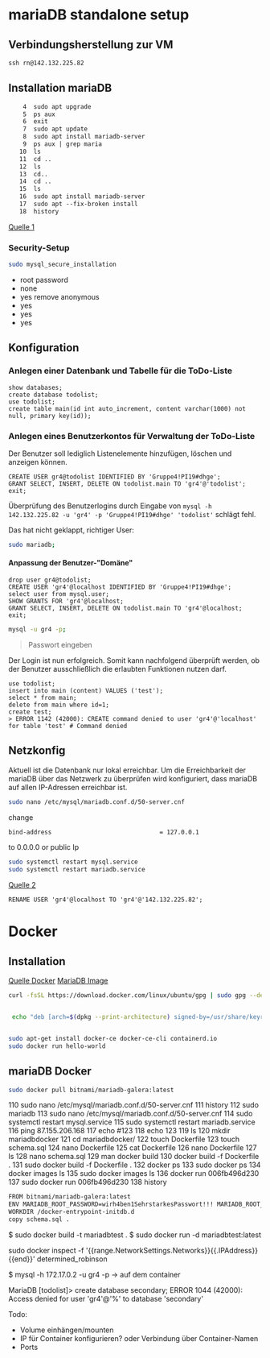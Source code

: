 # mariaDB standalone setup

## Verbindungsherstellung zur VM

```cmd
ssh rn@142.132.225.82
```

## Installation mariaDB

```txt
    4  sudo apt upgrade
    5  ps aux
    6  exit
    7  sudo apt update
    8  sudo apt install mariadb-server
    9  ps aux | grep maria
   10  ls
   11  cd ..
   12  ls
   13  cd..
   14  cd ..
   15  ls
   16  sudo apt install mariadb-server
   17  sudo apt --fix-broken install
   18  history
```

[Quelle 1](https://www.digitalocean.com/community/tutorials/how-to-install-mariadb-on-ubuntu-20-04-de)

### Security-Setup

```bash
sudo mysql_secure_installation
```

- root password
- none
- yes remove anonymous
- yes
- yes
- yes

## Konfiguration

### Anlegen einer Datenbank und Tabelle für die ToDo-Liste

```mysql
show databases;
create database todolist;
use todolist;
create table main(id int auto_increment, content varchar(1000) not null, primary key(id));
```

### Anlegen eines Benutzerkontos für Verwaltung der ToDo-Liste

Der Benutzer soll lediglich Listenelemente hinzufügen, löschen und anzeigen können.

```mysql
CREATE USER gr4@todolist IDENTIFIED BY 'Gruppe4!PI19#dhge';
GRANT SELECT, INSERT, DELETE ON todolist.main TO 'gr4'@'todolist';
exit;
```
Überprüfung des Benutzerlogins durch Eingabe von ``mysql -h 142.132.225.82 -u 'gr4' -p 'Gruppe4!PI19#dhge' 'todolist'`` schlägt fehl.

Das hat nicht geklappt, richtiger User:
```bash
sudo mariadb;
```

#### Anpassung der Benutzer-"Domäne"

```mysql
drop user gr4@todolist;
CREATE USER 'gr4'@localhost IDENTIFIED BY 'Gruppe4!PI19#dhge';
select user from mysql.user;
SHOW GRANTS FOR 'gr4'@localhost;
GRANT SELECT, INSERT, DELETE ON todolist.main TO 'gr4'@localhost;
exit;
```
```bash
mysql -u gr4 -p;
```
> Passwort eingeben

Der Login ist nun erfolgreich. Somit kann nachfolgend überprüft werden, ob der Benutzer ausschließlich die erlaubten Funktionen nutzen darf.

```mysql
use todolist;
insert into main (content) VALUES ('test');
select * from main;
delete from main where id=1;
create test;
> ERROR 1142 (42000): CREATE command denied to user 'gr4'@'localhost' for table 'test' # Command denied
```
## Netzkonfig

Aktuell ist die Datenbank nur lokal erreichbar. Um die Erreichbarkeit der mariaDB über das Netzwerk zu überprüfen wird konfiguriert, dass mariaDB auf allen IP-Adressen erreichbar ist.

```bash
sudo nano /etc/mysql/mariadb.conf.d/50-server.cnf
```
change
```txt
bind-address                              = 127.0.0.1
```
to
0.0.0.0 or public Ip
```bash
sudo systemctl restart mysql.service
sudo systemctl restart mariadb.service
```

[Quelle 2](https://www.digitalocean.com/community/tutorials/how-to-allow-remote-access-to-mysql)

```mysql
RENAME USER 'gr4'@localhost TO 'gr4'@'142.132.225.82';
```

# Docker

## Installation
[Quelle Docker](https://docs.docker.com/engine/install/ubuntu/)
[MariaDB Image](https://hub.docker.com/r/bitnami/mariadb-galera#configuration)

```bash
curl -fsSL https://download.docker.com/linux/ubuntu/gpg | sudo gpg --dearmor -o /usr/share/keyrings/docker-archive-keyring.gpg


 echo "deb [arch=$(dpkg --print-architecture) signed-by=/usr/share/keyrings/docker-archive-keyring.gpg] https://download.docker.com/linux/ubuntu $(lsb_release -cs) stable" | sudo tee /etc/apt/sources.list.d/docker.list > /dev/null


sudo apt-get install docker-ce docker-ce-cli containerd.io
sudo docker run hello-world
```

## mariaDB Docker

```bash
sudo docker pull bitnami/mariadb-galera:latest
```


  110  sudo nano /etc/mysql/mariadb.conf.d/50-server.cnf
  111  history
  112  sudo mariadb
  113  sudo nano /etc/mysql/mariadb.conf.d/50-server.cnf
  114  sudo systemctl restart mysql.service
  115  sudo systemctl restart mariadb.service
  116  ping 87.155.206.168
  117  echo #123
  118  echo 123
  119  ls
  120  mkdir mariadbdocker
  121  cd mariadbdocker/
  122  touch Dockerfile
  123  touch schema.sql
  124  nano Dockerfile
  125  cat Dockerfile
  126  nano Dockerfile
  127  ls
  128  nano schema.sql
  129  man docker build
  130  docker build -f Dockerfile .
  131  sudo docker build -f Dockerfile .
  132  docker ps
  133  sudo docker ps
  134  docker images ls
  135  sudo docker images ls
  136  docker run 006fb496d230
  137  sudo docker run 006fb496d230
  138  history

```txt
FROM bitnami/mariadb-galera:latest
ENV MARIADB_ROOT_PASSWORD=wirh4ben1SehrstarkesPasswort!!! MARIADB_ROOT_USER=admin MARIADB_USER=gr4 MARIADB_PASSWORD=Gruppe4PI19dhge2022 MARIADB_DATABASE=todolist MARIADB_GALERA_MARIABACKUP_PASSWORD=backupssindnichtueberbewertet
WORKDIR /docker-entrypoint-initdb.d
copy schema.sql .
```

$ sudo docker build -t mariadbtest .
$ sudo docker run -d mariadbtest:latest

sudo docker inspect -f '{{range.NetworkSettings.Networks}}{{.IPAddress}}{{end}}' determined_robinson

$ mysql -h 172.17.0.2 -u gr4 -p
-> auf dem container

MariaDB [todolist]> create database secondary;
ERROR 1044 (42000): Access denied for user 'gr4'@'%' to database 'secondary'

Todo:

- Volume einhängen/mounten
- IP für Container konfigurieren? oder Verbindung über Container-Namen
- Ports